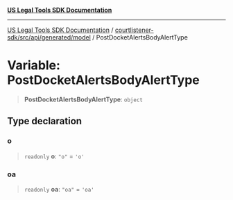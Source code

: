 [**US Legal Tools SDK Documentation**](../../../../../../README.md)

***

[US Legal Tools SDK Documentation](../../../../../../README.md) / [courtlistener-sdk/src/api/generated/model](../README.md) / PostDocketAlertsBodyAlertType

# Variable: PostDocketAlertsBodyAlertType

> **PostDocketAlertsBodyAlertType**: `object`

## Type declaration

### o

> `readonly` **o**: `"o"` = `'o'`

### oa

> `readonly` **oa**: `"oa"` = `'oa'`
